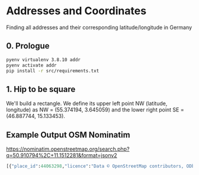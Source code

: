# Addresses and Coordinates
Finding all addresses and their corresponding latitude/longitude in Germany

## 0. Prologue
```bash
pyenv virtualenv 3.8.10 addr
pyenv activate addr
pip install -r src/requirements.txt
```

## 1. Hip to be square
We'll build a rectangle. We define its upper left point NW (latitude, longitude) as NW = (55.374194, 3.645059) and the lower right point SE = (46.887744, 15.133453). 

## Example Output OSM Nominatim
https://nominatim.openstreetmap.org/search.php?q=50.910794%2C+11.1512281&format=jsonv2
```python
[{"place_id":44063298,"licence":"Data © OpenStreetMap contributors, ODbL 1.0. https://osm.org/copyright","osm_type":"node","osm_id":3478841420,"boundingbox":["50.910744","50.910844","11.1511781","11.1512781"],"lat":"50.910794","lon":"11.1512281","display_name":"25, Pappelweg, Klettbach, Kranichfeld, Landkreis Weimarer Land, Thüringen, 99102, Deutschland","place_rank":30,"category":"place","type":"house","importance":0.001}]```